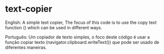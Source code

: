 # text-copier
English:
A simple text copier, The focus of this code
is to use the copy text function () which can
be used in different ways.

Português:
Um copiador de texto simples, o foco deste
código é usar a função copiar texto
(navigator.clipboard.writeText()) que pode
ser usado de diferentes maneiras.
